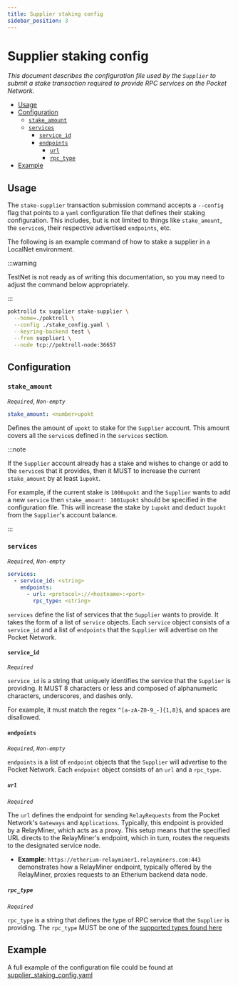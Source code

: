 ```yaml
---
title: Supplier staking config
sidebar_position: 3
---
```


# Supplier staking config <!-- omit in toc -->

_This document describes the configuration file used by the `Supplier` to submit
a stake transaction required to provide RPC services on the Pocket Network._

- [Usage](#usage)
- [Configuration](#configuration)
  - [`stake_amount`](#stake_amount)
  - [`services`](#services)
    - [`service_id`](#service_id)
    - [`endpoints`](#endpoints)
      - [`url`](#url)
      - [`rpc_type`](#rpc_type)
- [Example](#example)

## Usage

The `stake-supplier` transaction submission command accepts a `--config` flag
that points to a `yaml` configuration file that defines their staking
configuration. This includes, but is not limited to things like `stake_amount`, the `service`s, their respective advertised `endpoints`, etc.

The following is an example command of how to stake a supplier
in a LocalNet environment.

:::warning

TestNet is not ready as of writing this documentation, so you may
need to adjust the command below appropriately.

:::

```bash
poktrolld tx supplier stake-supplier \
  --home=./poktroll \
  --config ./stake_config.yaml \
  --keyring-backend test \
  --from supplier1 \
  --node tcp://poktroll-node:36657
```

## Configuration

### `stake_amount`

_`Required`_, _`Non-empty`_

```yaml
stake_amount: <number>upokt
```

Defines the amount of `upokt` to stake for the `Supplier` account.
This amount covers all the `service`s defined in the `services` section.

:::note

If the `Supplier` account already has a stake and wishes to change or add
to the `service`s that it provides, then it MUST to increase the current
`stake_amount` by at least `1upokt`.

For example, if the current stake is `1000upokt` and the `Supplier` wants to add a new `service` then `stake_amount: 1001upokt` should be specified in the configuration file. This will increase the stake by `1upokt` and deduct `1upokt` from the `Supplier`'s account balance.

:::

### `services`

_`Required`_, _`Non-empty`_

```yaml
services:
  - service_id: <string>
    endpoints:
      - url: <protocol>://<hostname>:<port>
        rpc_type: <string>
```

`services` define the list of services that the `Supplier` wants to provide.
It takes the form of a list of `service` objects. Each `service` object
consists of a `service_id` and a list of `endpoints` that the `Supplier` will
advertise on the Pocket Network.

#### `service_id`

_`Required`_

`service_id` is a string that uniquely identifies the service that the `Supplier`
is providing. It MUST 8 characters or less and composed of alphanumeric characters,
underscores, and dashes only.

For example, it must match the regex `^[a-zA-Z0-9_-]{1,8}$`, and spaces are disallowed.

#### `endpoints`

_`Required`_, _`Non-empty`_

`endpoints` is a list of `endpoint` objects that the `Supplier` will advertise
to the Pocket Network. Each `endpoint` object consists of an `url` and a `rpc_type`.

##### `url`

_`Required`_

The `url` defines the endpoint for sending `RelayRequests` from the Pocket Network's `Gateways` and `Applications`. Typically, this endpoint is provided by a RelayMiner, which acts as a proxy. This setup means that the specified URL directs to the RelayMiner's endpoint, which in turn, routes the requests to the designated service node.

- **Example**: `https://etherium-relayminer1.relayminers.com:443` demonstrates how a RelayMiner endpoint, typically offered by the RelayMiner, proxies requests to an Etherium backend data node.


##### `rpc_type`

_`Required`_

`rpc_type` is a string that defines the type of RPC service that the `Supplier`
is providing. The `rpc_type` MUST be one of the [supported types found here](https://github.com/pokt-network/poktroll/tree/main/pkg/relayer/config/types.go#L8)

## Example

A full example of the configuration file could be found at [supplier_staking_config.yaml](https://github.com/pokt-network/poktroll/tree/main/localnet/poktrolld/config/supplier1_stake_config.yaml)
